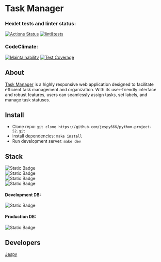 # Task Manager
### Hexlet tests and linter status:
[![Actions Status](https://github.com/jespy666/python-project-52/actions/workflows/hexlet-check.yml/badge.svg)](https://github.com/jespy666/python-project-52/actions)
[![lint&tests](https://github.com/jespy666/python-project-52/actions/workflows/main.yml/badge.svg)](https://github.com/jespy666/python-project-52/actions/workflows/main.yml)  
### CodeClimate:
[![Maintainability](https://api.codeclimate.com/v1/badges/60f6672eeca114e3a487/maintainability)](https://codeclimate.com/github/jespy666/python-project-52/maintainability)
[![Test Coverage](https://api.codeclimate.com/v1/badges/60f6672eeca114e3a487/test_coverage)](https://codeclimate.com/github/jespy666/python-project-52/test_coverage)  
## About  
[Task Manager](https://python-project-52-production-1aae.up.railway.app/) is a highly responsive web application designed to facilitate efficient task management and organization. With its user-friendly interface and robust features, users can seamlessly assign tasks, set labels, and manage task statuses.  
## Install  
- Clone repo: `git clone https://github.com/jespy666/python-project-52.git`
- Install dependencies: `make install`
- Run development server: `make dev`  
## Stack  
![Static Badge](https://img.shields.io/badge/Python-3.10-blue)  
![Static Badge](https://img.shields.io/badge/Django-4.2.5-green)  
![Static Badge](https://img.shields.io/badge/Django_bootstrap4-23.2-purple)  
![Static Badge](https://img.shields.io/badge/rollbar-0.16.3-red)  
#### Development DB:  
![Static Badge](https://img.shields.io/badge/SQLite-3-brown)  
#### Production DB:  
![Static Badge](https://img.shields.io/badge/PostgreSQL-15-brown)  
## Developers  
[Jespy](https://github.com/jespy666)

